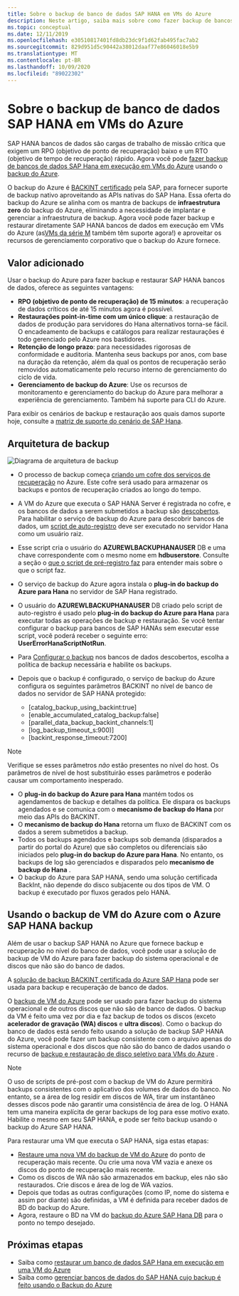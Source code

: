 ```yaml
---
title: Sobre o backup de banco de dados SAP HANA em VMs do Azure
description: Neste artigo, saiba mais sobre como fazer backup de bancos de dados SAP HANA em execução em máquinas virtuais do Azure.
ms.topic: conceptual
ms.date: 12/11/2019
ms.openlocfilehash: e30510817401fd8db23dc9f1d62fab495fac7ab2
ms.sourcegitcommit: 829d951d5c90442a38012daaf77e86046018e5b9
ms.translationtype: MT
ms.contentlocale: pt-BR
ms.lasthandoff: 10/09/2020
ms.locfileid: "89022302"
---
```

# <a name="about-sap-hana-database-backup-in-azure-vms"></a>Sobre o backup de banco de dados SAP HANA em VMs do Azure

SAP HANA bancos de dados são cargas de trabalho de missão crítica que exigem um RPO (objetivo de ponto de recuperação) baixo e um RTO (objetivo de tempo de recuperação) rápido. Agora você pode [fazer backup de bancos de dados SAP Hana em execução em VMs do Azure](./tutorial-backup-sap-hana-db.md) usando o [backup do Azure](./backup-overview.md).

O backup do Azure é [BACKINT certificado](https://www.sap.com/dmc/exp/2013_09_adpd/enEN/#/d/solutions?id=8f3fd455-a2d7-4086-aa28-51d8870acaa5) pela SAP, para fornecer suporte de backup nativo aproveitando as APIs nativas do SAP Hana. Essa oferta do backup do Azure se alinha com os mantra de backups de **infraestrutura zero** do backup do Azure, eliminando a necessidade de implantar e gerenciar a infraestrutura de backup. Agora você pode fazer backup e restaurar diretamente SAP HANA bancos de dados em execução em VMs do Azure (as[VMs da série M](../virtual-machines/m-series.md) também têm suporte agora!) e aproveitar os recursos de gerenciamento corporativo que o backup do Azure fornece.

## <a name="added-value"></a>Valor adicionado

Usar o backup do Azure para fazer backup e restaurar SAP HANA bancos de dados, oferece as seguintes vantagens:

* **RPO (objetivo de ponto de recuperação) de 15 minutos**: a recuperação de dados críticos de até 15 minutos agora é possível.
* **Restaurações point-in-time com um único clique**: a restauração de dados de produção para servidores do Hana alternativos torna-se fácil. O encadeamento de backups e catálogos para realizar restaurações é todo gerenciado pelo Azure nos bastidores.
* **Retenção de longo prazo**: para necessidades rigorosas de conformidade e auditoria. Mantenha seus backups por anos, com base na duração da retenção, além da qual os pontos de recuperação serão removidos automaticamente pelo recurso interno de gerenciamento do ciclo de vida.
* **Gerenciamento de backup do Azure**: Use os recursos de monitoramento e gerenciamento do backup do Azure para melhorar a experiência de gerenciamento. Também há suporte para CLI do Azure.

Para exibir os cenários de backup e restauração aos quais damos suporte hoje, consulte a [matriz de suporte do cenário de SAP Hana](./sap-hana-backup-support-matrix.md#scenario-support).

## <a name="backup-architecture"></a>Arquitetura de backup

![Diagrama de arquitetura de backup](./media/sap-hana-db-about/backup-architecture.png)

* O processo de backup começa [criando um cofre dos serviços de recuperação](./tutorial-backup-sap-hana-db.md#create-a-recovery-services-vault) no Azure. Este cofre será usado para armazenar os backups e pontos de recuperação criados ao longo do tempo.
* A VM do Azure que executa o SAP HANA Server é registrada no cofre, e os bancos de dados a serem submetidos a backup são [descobertos](./tutorial-backup-sap-hana-db.md#discover-the-databases). Para habilitar o serviço de backup do Azure para descobrir bancos de dados, um [script de auto-registro](https://aka.ms/scriptforpermsonhana) deve ser executado no servidor Hana como um usuário raiz.
* Esse script cria o usuário do **AZUREWLBACKUPHANAUSER** DB e uma chave correspondente com o mesmo nome em **hdbuserstore**. Consulte a seção o  [que o script de pré-registro faz](tutorial-backup-sap-hana-db.md#what-the-pre-registration-script-does) para entender mais sobre o que o script faz.
* O serviço de backup do Azure agora instala o **plug-in do backup do Azure para Hana** no servidor de SAP Hana registrado.
* O usuário do **AZUREWLBACKUPHANAUSER** DB criado pelo script de auto-registro é usado pelo **plug-in do backup do Azure para Hana** para executar todas as operações de backup e restauração. Se você tentar configurar o backup para bancos de SAP HANAs sem executar esse script, você poderá receber o seguinte erro: **UserErrorHanaScriptNotRun**.
* Para [Configurar o backup](./tutorial-backup-sap-hana-db.md#configure-backup) nos bancos de dados descobertos, escolha a política de backup necessária e habilite os backups.

* Depois que o backup é configurado, o serviço de backup do Azure configura os seguintes parâmetros BACKINT no nível de banco de dados no servidor de SAP HANA protegido:
  *  [catalog_backup_using_backint:true]
  *  [enable_accumulated_catalog_backup:false]
  *  [parallel_data_backup_backint_channels:1]
  *  [log_backup_timeout_s:900)]
  *  [backint_response_timeout:7200]

>[!NOTE]
>Verifique se esses parâmetros *não* estão presentes no nível do host. Os parâmetros de nível de host substituirão esses parâmetros e poderão causar um comportamento inesperado.
>

* O **plug-in do backup do Azure para Hana** mantém todos os agendamentos de backup e detalhes da política. Ele dispara os backups agendados e se comunica com o **mecanismo de backup do Hana** por meio das APIs do BACKINT.
* O **mecanismo de backup do Hana** retorna um fluxo de BACKINT com os dados a serem submetidos a backup.
* Todos os backups agendados e backups sob demanda (disparados a partir do portal do Azure) que são completos ou diferenciais são iniciados pelo **plug-in do backup do Azure para Hana**. No entanto, os backups de log são gerenciados e disparados pelo **mecanismo de backup do Hana** .
* O backup do Azure para SAP HANA, sendo uma solução certificada BackInt, não depende do disco subjacente ou dos tipos de VM. O backup é executado por fluxos gerados pelo HANA.

## <a name="using-azure-vm-backup-with-azure-sap-hana-backup"></a>Usando o backup de VM do Azure com o Azure SAP HANA backup

Além de usar o backup SAP HANA no Azure que fornece backup e recuperação no nível do banco de dados, você pode usar a solução de backup de VM do Azure para fazer backup do sistema operacional e de discos que não são do banco de dados.

A [solução de backup BACKINT certificada do Azure SAP Hana](#backup-architecture) pode ser usada para backup e recuperação de banco de dados.

O [backup de VM do Azure](backup-azure-vms-introduction.md) pode ser usado para fazer backup do sistema operacional e de outros discos que não são de banco de dados. O backup da VM é feito uma vez por dia e faz backup de todos os discos (exceto **acelerador de gravação (WA) discos** e **ultra discos**). Como o backup do banco de dados está sendo feito usando a solução de backup SAP HANA do Azure, você pode fazer um backup consistente com o arquivo apenas do sistema operacional e dos discos que não são do banco de dados usando o recurso de [backup e restauração de disco seletivo para VMs do Azure](selective-disk-backup-restore.md) .

>[!NOTE]
> O uso de scripts de pré-post com o backup de VM do Azure permitirá backups consistentes com o aplicativo dos volumes de dados do banco. No entanto, se a área de log residir em discos de WA, tirar um instantâneo desses discos pode não garantir uma consistência de área de log. O HANA tem uma maneira explícita de gerar backups de log para esse motivo exato. Habilite o mesmo em seu SAP HANA, e pode ser feito backup usando o backup do Azure SAP HANA.

Para restaurar uma VM que executa o SAP HANA, siga estas etapas:

* [Restaure uma nova VM do backup de VM do Azure](backup-azure-arm-restore-vms.md) do ponto de recuperação mais recente. Ou crie uma nova VM vazia e anexe os discos do ponto de recuperação mais recente.
* Como os discos de WA não são armazenados em backup, eles não são restaurados. Crie discos e área de log de WA vazios.
* Depois que todas as outras configurações (como IP, nome do sistema e assim por diante) são definidas, a VM é definida para receber dados de BD do backup do Azure.
* Agora, restaure o BD na VM do [backup do Azure SAP Hana DB](sap-hana-db-restore.md#restore-to-a-point-in-time-or-to-a-recovery-point) para o ponto no tempo desejado.

## <a name="next-steps"></a>Próximas etapas

* Saiba como [restaurar um banco de dados SAP Hana em execução em uma VM do Azure](./sap-hana-db-restore.md)
* Saiba como [gerenciar bancos de dados do SAP HANA cujo backup é feito usando o Backup do Azure](./sap-hana-db-manage.md)
